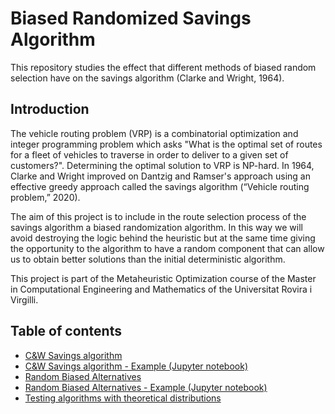 # Biased Randomized Savings Algorithm
This repository studies the effect that different methods of biased random selection have on the savings algorithm (Clarke and Wright, 1964).

## Introduction

The vehicle routing problem (VRP) is a combinatorial optimization and integer programming problem which asks "What is the optimal set of routes for a fleet of vehicles to traverse in order to deliver to a given set of customers?". Determining the optimal solution to VRP is NP-hard. In 1964, Clarke and Wright improved on Dantzig and Ramser's approach using an effective greedy approach called the savings algorithm (“Vehicle routing problem,” 2020).

The aim of this project is to include in the route selection process of the savings algorithm a biased randomization algorithm. In this way we will avoid destroying the logic behind the heuristic but at the same time giving the opportunity to the algorithm to have a random component that can allow us to obtain better solutions than the initial deterministic algorithm.

This project is part of the Metaheuristic Optimization course of the Master in Computational Engineering and Mathematics of the Universitat Rovira i Virgilli.

## Table of contents
* [C&W Savings algorithm](https://github.com/glezmartin/Biased-Randomized-Savings-Algorithm/blob/main/src/savings_algorithm.py)
* [C&W Savings algorithm - Example (Jupyter notebook)](https://github.com/glezmartin/Biased-Randomized-Savings-Algorithm/blob/main/notebooks/C%26W%20Savings%20Algorithm.ipynb)
* [Random Biased Alternatives](https://github.com/glezmartin/Biased-Randomized-Savings-Algorithm/blob/main/src/random_biased_savings.py)
* [Random Biased Alternatives - Example (Jupyter notebook)](https://github.com/glezmartin/Biased-Randomized-Savings-Algorithm/blob/main/notebooks/Random%20Biased%20Savings%20with%20Theoretical%20Distributions.ipynb)
* [Testing algorithms with theoretical distributions](https://github.com/glezmartin/Biased-Randomized-Savings-Algorithm/blob/main/notebooks/Testing%20algorithms%20with%20theoretical%20distributions.ipynb)
